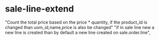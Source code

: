 # sale-line-extend
"Count the total price based on the price * quantity, if the product_id is changed than uom_id,name,price is also be changed"                "if in sale line new a new line is created than by default a new line created on sale.order.line",
